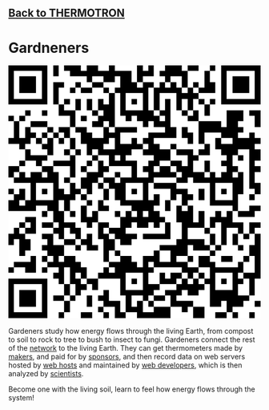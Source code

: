 ## [Back to THERMOTRON](../)


# Gardneners


![](../qrcodes/gardeners-qrcode.png)

Gardeners study how energy flows through the living Earth, from compost to soil to rock to tree to bush to insect to fungi.  Gardeners connect the rest of the [network](../network/) to the living Earth.  They can get thermometers made by [makers](../makers), and paid for by [sponsors](../sponsors), and then record data on web servers hosted by [web hosts](../webhosts/) and maintained by [web developers](../webdevs/), which is then analyzed by [scientists](../scientists). 

Become one with the living soil, learn to feel how energy flows through the system!